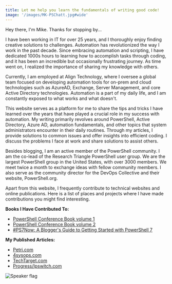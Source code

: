 ```yaml
---
title: Let me help you learn the fundamentals of writing good code!
image: '/images/MK-PSChatt.jpg#wide'
---
```

Hey there, I'm Mike. Thanks for stopping by...

I have been working in IT for over 25 years, and I thoroughly enjoy finding creative solutions to challenges. Automation has revolutionized the way I work in the past decade. Since embracing automation and scripting, I have dedicated 1000s hours to learning how to accomplish tasks through coding, and it has been an incredible but occasionally frustrating journey. As time went on, I realized the importance of sharing my knowledge with others.

Currently, I am employed at Align Technology, where I oversee a global team focused on developing automation tools for on-prem and cloud technologies such as AzureAD, Exchange, Server Management, and core Active Directory technologies. Automation is a part of my daily life, and I am constantly exposed to what works and what doesn't.

This website serves as a platform for me to share the tips and tricks I have learned over the years that have played a crucial role in my success with automation. My writing primarily revolves around PowerShell, Active Directory, Azure AD, automation fundamentals, and other topics that system administrators encounter in their daily routines. Through my articles, I provide solutions to common issues and offer insights into efficient coding. I discuss the problems I face at work and share solutions to assist others.

Besides blogging, I am an active member of the PowerShell community. I am the co-lead of the Research Triangle PowerShell user group. We are the largest PowerShell group in the United States, with over 3000 members. We meet twice a month to exchange ideas with fellow community members. I also serve as the community director for the DevOps Collective and their website, PowerShell.org.

Apart from this website, I frequently contribute to technical websites and online publications. Here is a list of places and projects where I have made contributions you might find interesting.

**Books I Have Contributed To:**

- [PowerShell Conference Book volume 1](https://leanpub.com/powershell-conference-book?ref=commandline.ninja)
- [PowerShell Conference Book volume 2](https://leanpub.com/psconfbook2?ref=commandline.ninja)
- [#PS7Now: A Blogger's Guide to Getting Started with PowerShell 7](https://leanpub.com/ps7now?ref=commandline.ninja)

**My Published Articles:**

- [Petri.com](https://petri.com/author/mike-kanakos/)
- [4sysops.com](https://4sysops.com/members/mkanakos/)
- [TechTarget.com](https://www.techtarget.com/contributor/Mike-Kanakos)
- [Progress/Ipswitch.com](https://www.ipswitch.com/blog/author/mike-kanakos)

![Speaker flag]('/images/MK-Speaker-Flag')
